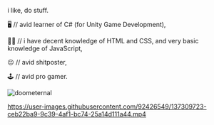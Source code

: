 i like, do stuff.

🖥️ // avid learner of C# (for Unity Game Development),

👨‍💻 // i have decent knowledge of HTML and CSS, and very basic knowledge of JavaScript,

😐 // avid shitposter,

🕹️ // avid pro gamer.

![doometernal](https://user-images.githubusercontent.com/92426549/179357773-8671ae92-e830-444c-a9c7-8554494f660c.png)

https://user-images.githubusercontent.com/92426549/137309723-ceb22ba9-9c39-4af1-bc74-25a14d111a44.mp4

<!---
crimscode/crimscode is a ✨ special ✨ repository because its `README.md` (this file) appears on your GitHub profile.
You can click the Preview link to take a look at your changes.
--->
